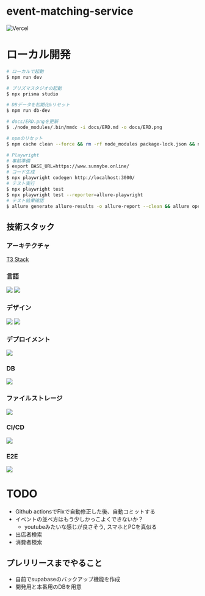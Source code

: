 # event-matching-service

![Vercel](https://vercelbadge.vercel.app/api/biki-cloud/ems-t3-stack)

# ローカル開発

```bash
# ローカルで起動
$ npm run dev

# プリズマスタジオの起動
$ npx prisma studio

# DBデータを初期化&リセット
$ npm run db-dev

# docs/ERD.pngを更新
$ ./node_modules/.bin/mmdc -i docs/ERD.md -o docs/ERD.png

# npmのリセット
$ npm cache clean --force && rm -rf node_modules package-lock.json && npm install

# Playwright
# 事前準備
$ export BASE_URL=https://www.sunnybe.online/
# コード生成
$ npx playwright codegen http://localhost:3000/
# テスト実行
$ npx playwright test
$ npx playwright test --reporter=allure-playwright
# テスト結果確認
$ allure generate allure-results -o allure-report --clean && allure open allure-report
```

## 技術スタック

### アーキテクチャ

<a href="https://create.t3.gg/" target="_blank">T3 Stack</a>

### 言語

<a href="https://nextjs.org/" target="_blank"><img src="https://img.shields.io/badge/next%20js-000000?style=for-the-badge&logo=nextdotjs&logoColor=white"></a>
<a href="https://www.typescriptlang.org/" target="_blank"><img src="https://img.shields.io/badge/TypeScript-007ACC?style=for-the-badge&logo=typescript&logoColor=white"></a>

### デザイン

<a href="https://tailwindcss.com/" target="_blank"><img src="https://img.shields.io/badge/Tailwind_CSS-38B2AC?style=for-the-badge&logo=tailwind-css&logoColor=white" /></a>
<a href="https://ui.shadcn.com/" target="_blank"><img src="https://img.shields.io/badge/shadcn%2Fui-000000?style=for-the-badge&logo=shadcnui&logoColor=white"></a>

### デプロイメント

<a href="https://vercel.com/" target="_blank"><img src="https://img.shields.io/badge/vercel-%23000000.svg?style=for-the-badge&logo=vercel&logoColor=white"></a>

### DB

<a href="https://supabase.com/" target="_blank"><img src="https://img.shields.io/badge/Supabase-181818?style=for-the-badge&logo=supabase&logoColor=white"></a>

### ファイルストレージ

<a href="https://cloudinary.com/" target="_blank"><img src="https://img.shields.io/badge/Cloudinary-3448C5?style=for-the-badge&logo=Cloudinary&logoColor=white"></a>

### CI/CD

<a href="https://docs.github.com/ja/actions" target="_blank"><img src="https://img.shields.io/badge/GitHub_Actions-2088FF?style=for-the-badge&logo=github-actions&logoColor=white"></a>

### E2E

<a href="https://playwright.dev/" target="_blank"><img src="https://img.shields.io/badge/Playwright-45ba4b?style=for-the-badge&logo=Playwright&logoColor=white"></a>

# TODO

- Github actionsでFixで自動修正した後、自動コミットする
- イベントの並べ方はもう少しかっこよくできないか？
  - youtubeみたいな感じが良さそう, スマホとPCを真似る
- 出店者検索
- 消費者検索

## プレリリースまでやること

- 自前でsupabaseのバックアップ機能を作成
- 開発用と本番用のDBを用意
